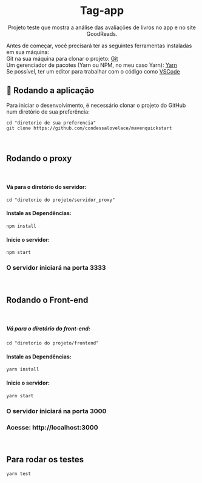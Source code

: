 <h1 align="center">Tag-app</h1>
<p align="center">Projeto teste que mostra a análise das avaliações de livros no app e no site GoodReads.</p>

Antes de começar, você precisará ter as seguintes ferramentas instaladas em sua máquina: <br />
Git na sua máquina para clonar o projeto: [Git](https://git-scm.com)<br />
Um gerenciador de pacotes (Yarn ou NPM, no meu caso Yarn): [Yarn](https://classic.yarnpkg.com/en/docs/install#windows-stable) <br />
Se possível, ter um editor para trabalhar com o código como [VSCode](https://code.visualstudio.com/)
<br />

## 🎲 Rodando a aplicação
Para iniciar o desenvolvimento, é necessário clonar o projeto do GitHub num diretório de sua preferência:
```shell
cd "diretorio de sua preferencia"
git clone https://github.com/condessalovelace/mavenquickstart
```
<br />

## Rodando o proxy
<br />

#### Vá para o diretório do servidor:
```shell
cd "diretorio do projeto/servidor_proxy"
```

#### Instale as Dependências:
```shell
npm install
```

#### Inicie o servidor:
```shell
npm start
```
### O servidor iniciará na porta 3333
<br />

## Rodando o Front-end
<br />

##### Vá para o diretório do front-end:
```shell
cd "diretorio do projeto/frontend"
```

#### Instale as Dependências:
```shell
yarn install
```

#### Inicie o servidor:
```shell
yarn start
```

### O servidor iniciará na porta 3000
### Acesse: http://localhost:3000
<br />

## Para rodar os testes
```shell
yarn test
```